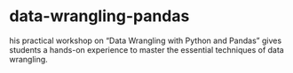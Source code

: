 # data-wrangling-pandas
his practical workshop on “Data Wrangling with Python and Pandas” gives students a hands-on experience to master the essential techniques of data wrangling. 
